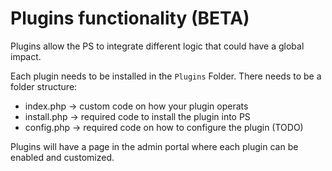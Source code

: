 # Plugins functionality (BETA)
Plugins allow the PS to integrate different logic that could have a global impact. 

Each plugin needs to be installed in the `Plugins` Folder. There needs to be a folder structure:
- index.php -> custom code on how your plugin operats
- install.php -> required code to install the plugin into PS
- config.php -> required code on how to configure the plugin (TODO)


Plugins will have a page in the admin portal where each plugin can be enabled and customized. 